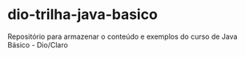 # dio-trilha-java-basico
Repositório para armazenar o conteúdo e exemplos do curso de Java Básico - Dio/Claro

